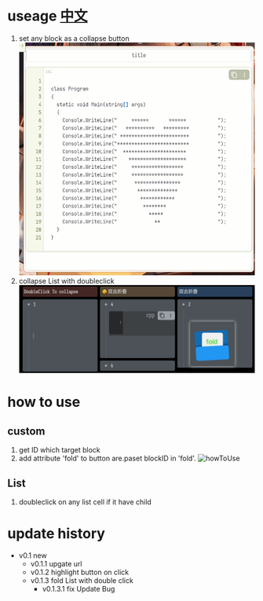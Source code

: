 # useage  [中文](https://github.com/AirParty/siyuan-plugin-fold-button/blob/main/README_zh_CN.md)
1. set any block as a collapse button
![useage](https://github.com/AirParty/siyuan-plugin-fold-button/blob/main/useage.gif)
2. collapse List with doubleclick
![listuseage](https://github.com/AirParty/siyuan-plugin-fold-button/blob/main/preview_list.png)
# how to use
## custom
1. get ID which target block
2. add attribute 'fold' to button are.paset blockID in 'fold'.
![howToUse](https://github.com/AirParty/siyuan-plugin-fold-button/blob/main/howToUse.gif)
## List
1. doubleclick on any list cell if it have child
# update history
- v0.1 
    new
    - v0.1.1
        upgate url
    - v0.1.2
        highlight button on click
    - v0.1.3
        fold List with double click
        - v0.1.3.1
            fix Update Bug